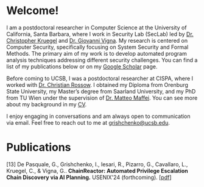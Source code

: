 # Welcome!

I am a postdoctoral researcher in Computer Science at the University of California, Santa Barbara, where I work in Security Lab (SecLab) led by [Dr. Christopher Kruegel](https://scholar.google.com/citations?user=f0NoTC0AAAAJ&hl=en) and [Dr. Giovanni Vigna](https://scholar.google.com/citations?user=2eM6GocAAAAJ&hl=en). My research is centered on Computer Security, specifically focusing on System Security and Formal Methods. The primary aim of my work is to develop automated program analysis techniques addressing different security challenges. You can find a list of my publications below or on my [Google Scholar](https://scholar.google.com/citations?user=EX7bNscAAAAJ&hl=en) page.

Before coming to UCSB, I was a postdoctoral researcher at CISPA, where I worked with [Dr. Christian Rossow](https://scholar.google.com/citations?user=lNn4hRMAAAAJ&hl=en).
I obtained my Diploma from Orenburg State University, my Master’s degree from Saarland University, and my PhD from TU Wien under the supervision of [Dr. Matteo Maffei](https://scholar.google.com/citations?hl=en&user=WWM2IcAAAAAJ). You can see more about my background in my [CV](https://ylya.github.io/cv.pdf).

I enjoy engaging in conversations and am always open to communication via email. 
Feel free to reach out to me at [grishchenko@ucsb.edu](mailto:grishchenko@ucsb.edu).

# Publications

[13] De Pasquale, G., Grishchenko, I., Iesari, R., Pizarro, G., Cavallaro, L., Kruegel, C., & Vigna, G.. **ChainReactor: Automated Privilege Escalation Chain Discovery via AI Planning.** USENIX'24 (forthcoming). [[pdf](https://ylya.github.io/papers/usenix24-chainreactor.pdf)]
